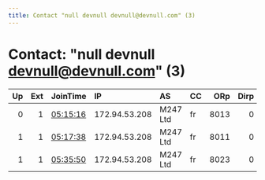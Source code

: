 ```yaml
---
title: Contact "null devnull devnull@devnull.com" (3)
---
```


# Contact: "null devnull devnull@devnull.com" (3)

|   Up |   Ext | JoinTime                                                                                            | IP            | AS       | CC   |   ORp |   Dirp | OS    | Version   | Nickname    |   eFamMembers |
|-----:|------:|:----------------------------------------------------------------------------------------------------|:--------------|:---------|:-----|------:|-------:|:------|:----------|:------------|--------------:|
|    0 |     1 | [05:15:16](https://metrics.torproject.org/rs.html#details/1EF3B7321C098D588B13342F38EA3C14E6A6F0BA) | 172.94.53.208 | M247 Ltd | fr   |  8013 |      0 | Linux | 0.4.1.9   | frs03dp8013 |             1 |
|    1 |     1 | [05:17:38](https://metrics.torproject.org/rs.html#details/07378C3BAE1EBA43153E5902DFEAB3F51B4E4BB0) | 172.94.53.208 | M247 Ltd | fr   |  8011 |      0 | Linux | 0.4.1.9   | frs03dp8011 |             1 |
|    1 |     1 | [05:35:50](https://metrics.torproject.org/rs.html#details/1160D9596A328618C010546C166407441C483D36) | 172.94.53.208 | M247 Ltd | fr   |  8023 |      0 | Linux | 0.4.1.9   | frs03dp8023 |             1 |

